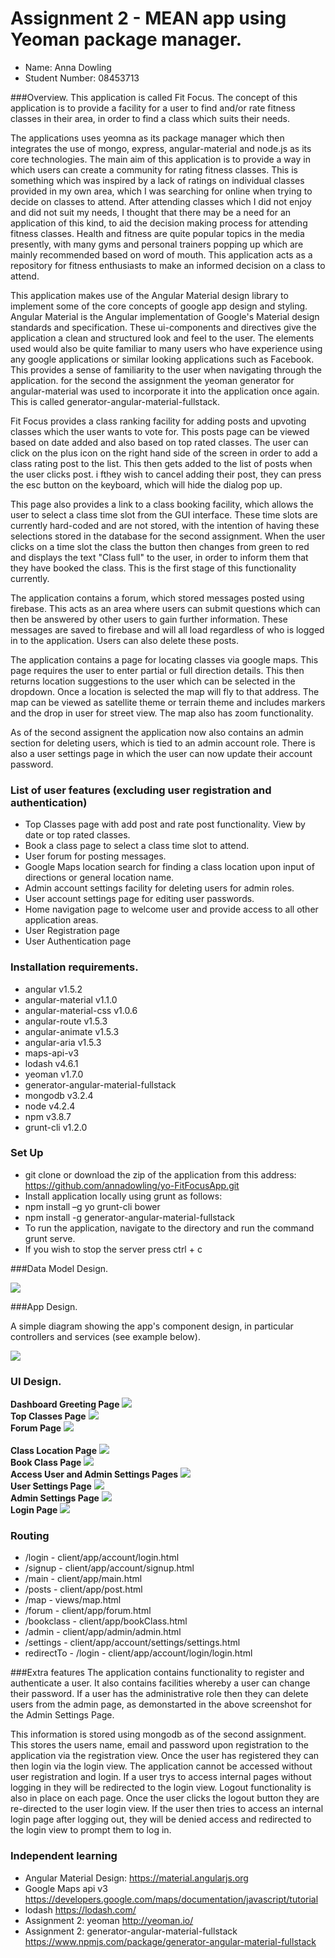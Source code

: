# Assignment 2 - MEAN app using Yeoman package manager.

+ Name: Anna Dowling
+ Student Number: 08453713

###Overview.
This application is called Fit Focus. The concept of this application is to provide a facility for a user to find and/or rate fitness classes in their area,
in order to find a class which suits their needs.

The applications uses yeomna as its package manager which then integrates the use of mongo, express, angular-material and node.js as its core technologies.
The main aim of this application is to provide a way in which users can create a community for rating fitness classes. This is something which was inspired by
a lack of ratings on individual classes provided in my own area, which I was searching for online when trying to decide on classes to attend.
After attending classes which I did not enjoy and did not suit my needs, I thought that there may be a need for an application of this kind, to aid the decision making process for 
attending fitness classes. Health and fitness are quite popular topics in the media presently, with many gyms and personal trainers popping up which are mainly recommended based on word of mouth.
This application acts as a repository for fitness enthusiasts to make an informed decision on a class to attend.

This application makes use of the Angular Material design library to implement some of the core concepts of google app design and styling. Angular Material is the Angular implementation of 
Google's Material design standards and specification. These ui-components and directives give the application a clean and structured look and feel to the user.
The elements used would also be quite familiar to many users who have experience using any google applications or similar looking applications such as Facebook.
This provides a sense of familiarity to the user when navigating through the application. for the second the assignment the yeoman generator for angular-material was used to incorporate it into the application once again.
This is called generator-angular-material-fullstack.

Fit Focus provides a class ranking facility for adding posts and upvoting classes which the user wants to vote for.
This posts page can be viewed based on date added and also based on top rated classes. The user can click on the plus icon on the right hand side of the screen in order to add a class rating post
to the list. This then gets added to the list of posts when the user clicks post. i fthey wish to cancel adding their post, they can press the esc button on the keyboard, which will hide the dialog pop up.

This page also provides a link to a class booking facility, which allows the user to select a class time slot from the GUI interface. These time slots are currently hard-coded and are not stored,
with the intention of having these selections stored in the database for the second assignment. When the user clicks on a time slot the class the button then changes from green to red and displays
the text "Class full" to the user, in order to inform them that they have booked the class. This is the first stage of this functionality currently.

The application contains a forum, which stored messages posted using firebase. This acts as an area where users can submit questions which can then be answered by other users to gain further information.
These messages are saved to firebase and will all load regardless of who is logged in to the application. Users can also delete these posts.

The application contains a page for locating classes via google maps. This page requires the user to enter partial or full direction details.
This then returns location suggestions to the user which can be selected in the dropdown. 
Once a location is selected the map will fly to that address. The map can be viewed as satellite theme or terrain theme and includes markers and the drop in user for street view.
The map also has zoom functionality.

As of the second assignent the application now also contains an admin section for deleting users, which is tied to an admin account role. There is also a user settings page
in which the user can now update their account password.

### List of user features (excluding user registration and authentication)
 
 + Top Classes page with add post and rate post functionality. View by date or top rated classes.
 + Book a class page to select a class time slot to attend.
 + User forum for posting messages.
 + Google Maps location search for finding a class location upon input of directions or general location name.
 + Admin account settings facility for deleting users for admin roles.
 + User account settings page for editing user passwords.
 + Home navigation page to welcome user and provide access to all other application areas.
 + User Registration page
 + User Authentication page
 
### Installation requirements.
+ angular v1.5.2
+ angular-material v1.1.0
+ angular-material-css v1.0.6
+ angular-route v1.5.3
+ angular-animate v1.5.3
+ angular-aria v1.5.3
+ maps-api-v3
+ lodash v4.6.1
+ yeoman v1.7.0
+ generator-angular-material-fullstack
+ mongodb v3.2.4
+ node v4.2.4
+ npm v3.8.7
+ grunt-cli v1.2.0


### Set Up
+ git clone or download the zip of the application from this address: https://github.com/annadowling/yo-FitFocusApp.git
+ Install application locally using grunt as follows:
+ npm install –g yo grunt-cli bower
+ npm install -g generator-angular-material-fullstack
+ To run the application, navigate to the directory and run the command grunt serve.
+ If you wish to stop the server press ctrl + c


###Data Model Design.

![][image1]

###App Design.

A simple diagram showing the app's component design, in particular controllers and services (see example below).

![][image2]

### UI Design.

<b>Dashboard Greeting Page</b>
![][image3]
<br>
<b>Top Classes Page</b>
![][image4]
<br>
<b>Forum Page</b>
![][image5]
<br>
<br>
<b>Class Location Page</b>
![][image6]
<br>
<b>Book Class Page</b>
![][image7]
<br>
<b>Access User and Admin Settings Pages</b>
![][image9]
<br>
<b>User Settings Page</b>
![][image10]
<br>
<b>Admin Settings Page</b>
![][image8]
<br>
<b>Login Page</b>
![][image11]
<br>
    

### Routing

+ /login - client/app/account/login.html
+ /signup - client/app/account/signup.html
+ /main - client/app/main.html
+ /posts - client/app/post.html
+ /map - views/map.html
+ /forum - client/app/forum.html
+ /bookclass - client/app/bookClass.html
+ /admin - client/app/admin/admin.html
+ /settings - client/app/account/settings/settings.html
+ redirectTo - /login - client/app/account/login/login.html

###Extra features
The application contains functionality to register and authenticate a user.
It also contains facilities whereby a user can change their password. If a user has the administrative role then they can delete users from the admin page, as demonstarted in the above screenshot
for the Admin Settings Page.

This information is stored using mongodb as of the second assignment. This stores the users name, email and password upon registration to the application via the registration view.
Once the user has registered they can then login via the login view. The application cannot be accessed without user registration and login. If a user trys to access internal pages without logging in
they will be redirected to the login view. Logout functionality is also in place on each page. Once the user clicks the logout button they are re-directed to the user login view.
If the user then tries to access an internal login page after logging out, they will be denied access and redirected to the login view to prompt them to log in.

### Independent learning

+ Angular Material Design: https://material.angularjs.org
+ Google Maps api v3 https://developers.google.com/maps/documentation/javascript/tutorial
+ lodash https://lodash.com/
+ Assignment 2: yeoman http://yeoman.io/
+ Assignment 2: generator-angular-material-fullstack https://www.npmjs.com/package/generator-angular-material-fullstack

[image1]: ./datamodel.png
[image2]: ./appdesign.png
[image3]: ./dashboardview.png
[image4]: ./postsview.png
[image5]: ./forumview.png
[image6]: ./mapview.png
[image7]: ./bookclassview.png
[image8]: ./admisettingsview.png
[image9]: ./accessAccountSettingsviews.png
[image10]: ./usersettingsview.png
[image11]: ./login.png


